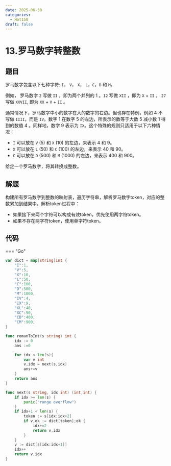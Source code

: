 ```yaml
---
date: 2025-06-30
categories:
  - Hot150
draft: false
---
```


# 13.罗马数字转整数

## 题目

罗马数字包含以下七种字符: `I`， `V`， `X`， `L`，`C`，`D` 和 `M`。

例如， 罗马数字 `2` 写做 `II` ，即为两个并列的 1 。`12` 写做 `XII` ，即为 `X` + `II` 。 `27` 写做 `XXVII`, 即为 `XX` + `V` + `II` 。

通常情况下，罗马数字中小的数字在大的数字的右边。但也存在特例，例如 4 不写做 `IIII`，而是 `IV`。数字 1 在数字 5 的左边，所表示的数等于大数 5 减小数 1 得到的数值 4 。同样地，数字 9 表示为 `IX`。这个特殊的规则只适用于以下六种情况：

- `I` 可以放在 `V` (5) 和 `X` (10) 的左边，来表示 4 和 9。
- `X` 可以放在 `L` (50) 和 `C` (100) 的左边，来表示 40 和 90。 
- `C` 可以放在 `D` (500) 和 `M` (1000) 的左边，来表示 400 和 900。

给定一个罗马数字，将其转换成整数。

<!-- more -->

## 解题
构建所有罗马数字到整数的映射表，遍历字符串，解析罗马数字token，对应的整数累加到结果中，解析token过程中：

- 如果接下来两个字符可以构成有效token，优先使用两字符token。
- 如果不存在两字符token，使用单字符token。


## 代码

=== "Go"

```go
var dict = map[string]int {
    "I":1,
    "V":5,
    "X":10,
    "L":50,
    "C":100,
    "D":500,
    "M":1000,
    "IV":4,
    "IX":9,
    "XL":40,
    "XC":90,
    "CD":400,
    "CM":900,
}

func romanToInt(s string) int {
    idx := 0
    ans :=0

    for idx < len(s){
        var v int
        v,idx = next(s,idx)
        ans+=v 
    }
    return ans
}

func next(s string, idx int) (int,int) {
    if idx >= len(s) {
        panic("range overflow")
    }
    if idx+1 < len(s) {
        token := s[idx:idx+2]
        if v,ok := dict[token];ok {
            idx+=2
            return v,idx
        }
    }
    v := dict[s[idx:idx+1]]
    idx++
    return v,idx
}
```


